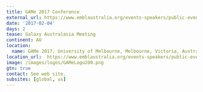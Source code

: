 ```yaml
---
title: GAMe 2017 Conference
external_url: https://www.emblaustralia.org/events-speakers/public-events/game-2017-galaxy-australasia-meeting
date: '2017-02-04'
days: 2
tease: Galaxy Australasia Meeting
continent: AU
location:
  name: GAMe 2017, University of Melbourne, Melbourne, Victoria, Australia
location_url:  https://www.emblaustralia.org/events-speakers/public-events/game-2017-galaxy-australasia-meeting
image: /images/logos/GAMeLogo200.png
gtn: true
contact: See web site.
subsites: [global, us]
---
```

